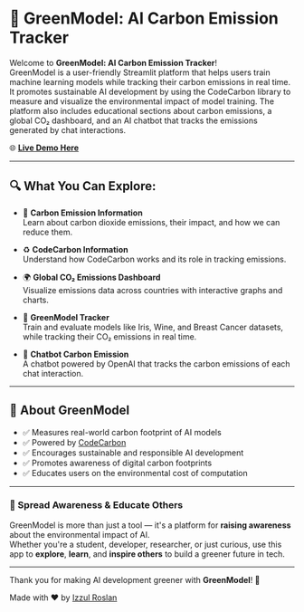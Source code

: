 # 🌿 GreenModel: AI Carbon Emission Tracker

Welcome to **GreenModel: AI Carbon Emission Tracker**!  
GreenModel is a user-friendly Streamlit platform that helps users train machine learning models while tracking their carbon emissions in real time.
It promotes sustainable AI development by using the CodeCarbon library to measure and visualize the environmental impact of model training.
The platform also includes educational sections about carbon emissions, a global CO₂ dashboard, and an AI chatbot that tracks the emissions generated by chat interactions.

🌐 **[Live Demo Here](https://greenmodel-8uxcmdlwyummjqxpwyt73r.streamlit.app/)**

---

## 🔍 What You Can Explore:
    
- 📘 **Carbon Emission Information**  
  Learn about carbon dioxide emissions, their impact, and how we can reduce them.
            
- ♻️ **CodeCarbon Information**  
  Understand how CodeCarbon works and its role in tracking emissions.
            
- 🌍 **Global CO₂ Emissions Dashboard**  
  Visualize emissions data across countries with interactive graphs and charts.

- 🧠 **GreenModel Tracker**  
  Train and evaluate models like Iris, Wine, and Breast Cancer datasets, while tracking their CO₂ emissions in real time.            

- 🤖 **Chatbot Carbon Emission**  
  A chatbot powered by OpenAI that tracks the carbon emissions of each chat interaction.

---

## 🌟 About GreenModel

- ✅ Measures real-world carbon footprint of AI models
- ✅ Powered by [CodeCarbon](https://mlco2.github.io/codecarbon/)
- ✅ Encourages sustainable and responsible AI development
- ✅ Promotes awareness of digital carbon footprints
- ✅ Educates users on the environmental cost of computation

---
### 📣 Spread Awareness & Educate Others

GreenModel is more than just a tool — it's a platform for **raising awareness** about the environmental impact of AI.  
Whether you're a student, developer, researcher, or just curious, use this app to **explore**, **learn**, and **inspire others** to build a greener future in tech.

---

Thank you for making AI development greener with **GreenModel**! 🌱

Made with ❤️ by [Izzul Roslan](https://github.com/izzulroslan)
